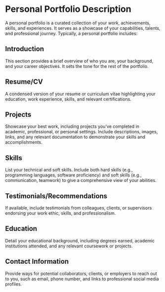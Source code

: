 # Personal Portfolio Description

A personal portfolio is a curated collection of your work, achievements, skills, and experiences. It serves as a showcase of your capabilities, talents, and professional journey. Typically, a personal portfolio includes:

## Introduction
This section provides a brief overview of who you are, your background, and your career objectives. It sets the tone for the rest of the portfolio.

## Resume/CV
A condensed version of your resume or curriculum vitae highlighting your education, work experience, skills, and relevant certifications.

## Projects
Showcase your best work, including projects you've completed in academic, professional, or personal settings. Include descriptions, images, links, and any relevant documentation to demonstrate your skills and accomplishments.

## Skills
List your technical and soft skills. Include both hard skills (e.g., programming languages, software proficiency) and soft skills (e.g., communication, teamwork) to give a comprehensive view of your abilities.

## Testimonials/Recommendations
If available, include testimonials from colleagues, clients, or supervisors endorsing your work ethic, skills, and professionalism.

## Education
Detail your educational background, including degrees earned, academic institutions attended, and any relevant coursework or projects.

## Contact Information
Provide ways for potential collaborators, clients, or employers to reach out to you, such as email, phone number, and links to professional social media profiles.

